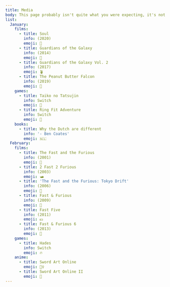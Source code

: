 ```yaml
---
title: Media
body: This page probably isn't quite what you were expecting, it's not portfolio of any photography of graphic design but rather a list of the different type of media I have consumed over the year. The inspiration comes from one of my good friends and old colleague, Ben Farr.
list:
  January:
    films:
      - title: Soul
        info: (2020)
        emoji: 🎷
      - title: Guardians of the Galaxy
        info: (2014)
        emoji: 📼
      - title: Guardians of the Galaxy Vol. 2
        info: (2017)
        emoji: 🪴
      - title: The Peanut Butter Falcon
        info: (2019)
        emoji: 🦅
    games:
      - title: Taiko no Tatsujin
        info: Switch
        emoji: 🥁
      - title: Ring Fit Adventure
        info: Switch
        emoji: 💪
    books:
      - title: Why the Dutch are different
        info: '- Ben Coates'
        emoji: 🇳🇱
  February:
    films:
      - title: The Fast and the Furious
        info: (2001)
        emoji: 🚗
      - title: 2 Fast 2 Furious
        info: (2003)
        emoji: 🛥
      - title: 'The Fast and the Furious: Tokyo Drift'
        info: (2006)
        emoji: 🔰
      - title: Fast & Furious
        info: (2009)
        emoji: 🌮
      - title: Fast Five
        info: (2011)
        emoji: 💵
      - title: Fast & Furious 6
        info: (2013)
        emoji: 🛬
    games:
      - title: Hades
        info: Switch
        emoji: 🔥
    anime:
      - title: Sword Art Online
        emoji: 🧚‍♀️
      - title: Sword Art Online II
        emoji: 🔫
---
```

